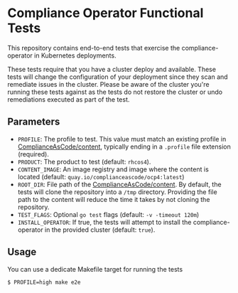 # Compliance Operator Functional Tests

This repository contains end-to-end tests that exercise the
compliance-operator in Kubernetes deployments.

These tests require that you have a cluster deploy and available. These tests
will change the configuration of your deployment since they scan and remediate
issues in the cluster. Please be aware of the cluster you're running these
tests against as the tests do not restore the cluster or undo remediations
executed as part of the test.

## Parameters

- `PROFILE`: The profile to test. This value must match an existing profile in
  [ComplianceAsCode/content](https://github.com/ComplianceAsCode/content/),
  typically ending in a `.profile` file extension (required).
- `PRODUCT`: The product to test (default: `rhcos4`).
- `CONTENT_IMAGE`: An image registry and image where the content is located
  (default: `quay.io/complianceascode/ocp4:latest`)
- `ROOT_DIR`: File path of the
  [ComplianceAsCode/content](https://github.com/ComplianceAsCode/content/). By
  default, the tests will clone the repository into a `/tmp` directory.
  Providing the file path to the content will reduce the time it takes by not
  cloning the repository.
- `TEST_FLAGS`: Optional `go test` flags (default: `-v -timeout 120m`)
- `INSTALL_OPERATOR`: If true, the tests will attempt to install the
  compliance-operator in the provided cluster (default: `true`).

## Usage

You can use a dedicate Makefile target for running the tests

```console
$ PROFILE=high make e2e 
```
